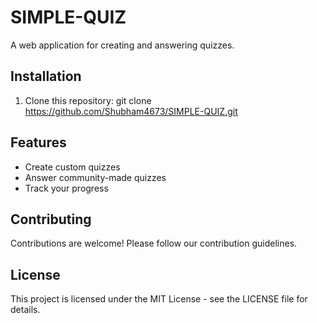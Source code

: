 # SIMPLE-QUIZ

A web application for creating and answering quizzes.

## Installation
1. Clone this repository:
    git clone https://github.com/Shubham4673/SIMPLE-QUIZ.git

## Features
- Create custom quizzes
- Answer community-made quizzes
- Track your progress

## Contributing
Contributions are welcome! Please follow our contribution guidelines.
  
## License
This project is licensed under the MIT License - see the LICENSE file for details.
